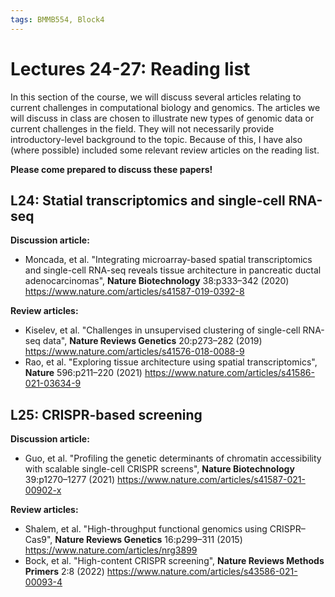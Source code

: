 ```yaml
---
tags: BMMB554, Block4
---
```


# Lectures 24-27: Reading list

In this section of the course, we will discuss several articles relating to current challenges in computational biology and genomics. The articles we will discuss in class are chosen to illustrate new types of genomic data or current challenges in the field. They will not necessarily provide introductory-level background to the topic. Because of this, I have also (where possible) included some relevant review articles on the reading list.

**Please come prepared to discuss these papers!**

## L24: Statial transcriptomics and single-cell RNA-seq

**Discussion article:**
- Moncada, et al. "Integrating microarray-based spatial transcriptomics and single-cell RNA-seq reveals tissue architecture in pancreatic ductal adenocarcinomas", **Nature Biotechnology** 38:p333–342 (2020) https://www.nature.com/articles/s41587-019-0392-8

**Review articles:**
- Kiselev, et al. "Challenges in unsupervised clustering of single-cell RNA-seq data", **Nature Reviews Genetics** 20:p273–282 (2019) https://www.nature.com/articles/s41576-018-0088-9
- Rao, et al. "Exploring tissue architecture using spatial transcriptomics", **Nature** 596:p211–220 (2021) https://www.nature.com/articles/s41586-021-03634-9


## L25: CRISPR-based screening

**Discussion article:**
- Guo, et al. "Profiling the genetic determinants of chromatin accessibility with scalable single-cell CRISPR screens", **Nature Biotechnology** 39:p1270–1277 (2021) https://www.nature.com/articles/s41587-021-00902-x

**Review articles:**
- Shalem, et al. "High-throughput functional genomics using CRISPR–Cas9", **Nature Reviews Genetics** 16:p299–311 (2015) https://www.nature.com/articles/nrg3899
- Bock, et al. "High-content CRISPR screening", **Nature Reviews Methods Primers** 2:8 (2022) https://www.nature.com/articles/s43586-021-00093-4
